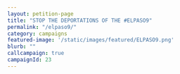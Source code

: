 ```yaml
---
layout: petition-page
title: "STOP THE DEPORTATIONS OF THE #ELPASO9"
permalink: "/elpaso9/"
category: campaigns
featured-image: '/static/images/featured/ELPASO9.png'
blurb: ""
callcampaign: true
campaignId: 23
---
```


<ul class="compact" id="phone-errors"></ul>

<link href='https://actionnetwork.org/css/style-embed-whitelabel-v3.css' rel='stylesheet' type='text/css' /><script src='https://actionnetwork.org/widgets/v3/petition/stop-the-deportations-of-the-elpaso9?format=js&source=widget&style=full'></script><div id='can-petition-area-stop-the-deportations-of-the-elpaso9' style='width: 100%'><!-- this div is the target for our HTML insertion --></div>

<script>
      $(document).ready(function() {
	    $('#can-petition-area-stop-the-deportations-of-the-elpaso9').on('can_embed_loaded', function() {
	        document.getElementsByName("commit")[0].value = "Call Now";
	  	    $(".action_sidebar h4").text("Take Action");
	  	    var str = document.getElementsByClassName("action_status_running_total")[0].innerHTML;
	  	    var txt = str.replace("Signatures Collected", "Calls Completed");
		      document.getElementsByClassName("action_status_running_total")[0].innerHTML = txt;
	      });
      });
</script>